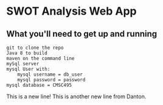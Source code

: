 # SWOT Analysis Web App 

## What you'll need to get up and running
    git to clone the repo
    Java 8 to build
    maven on the command line
    mySql server 
    mysql User with:
        mysql username = db_user
        mysql password = password
    mysql database = CMSC495
This is a new line!
This is another new line from Danton.